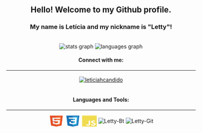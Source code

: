 <center>
  <h2 align="center">Hello! Welcome to my Github profile.</h2>
  <h3 align="center">My name is Letícia and my nickname is "Letty"!</h3>
  
<br>
  
<div align="center">
  <img src="https://github-readme-stats.vercel.app/api?hide_title=false&hide_rank=false&show_icons=true&include_all_commits=true&count_private=true&disable_animations=false&theme=calm&locale=en&hide_border=false&username=leticiahcandido" height="150" alt="stats graph"  />
  <img src="https://github-readme-stats.vercel.app/api/top-langs?locale=en&hide_title=false&layout=compact&card_width=320&langs_count=6&theme=calm&hide_border=false&username=leticiahcandido" height="150" alt="languages graph"  />
</div>
 
<div>
<h4>Connect with me:</h4>
  <hr>
  <a href="https://linkedin.com/in/leticiahcandido" target="blank"><img align="center" src="https://cdn.jsdelivr.net/gh/devicons/devicon/icons/linkedin/linkedin-original.svg" alt="leticiahcandido" height="30" width="40"/></a>
</div>
  
<div style="display: inline_block"><br>
  <h4>Languages and Tools:</h4>
  <hr>
  <img align="center" alt="Letty-HTML" height="30" width="40" src="https://raw.githubusercontent.com/devicons/devicon/master/icons/html5/html5-original.svg">
  <img align="center" alt="Letty-CSS" height="30" width="40" src="https://raw.githubusercontent.com/devicons/devicon/master/icons/css3/css3-original.svg">
  <img align="center" alt="Letty-Js" height="30" width="40" src="https://raw.githubusercontent.com/devicons/devicon/master/icons/javascript/javascript-plain.svg">
  <img align="center" alt="Letty-Bt" height="35" width="45" src="https://cdn.jsdelivr.net/gh/devicons/devicon/icons/bootstrap/bootstrap-original.svg">
  <img align="center" alt="Letty-Git" height="65" width="55" src="https://cdn.jsdelivr.net/gh/devicons/devicon/icons/git/git-original-wordmark.svg">
</div>

